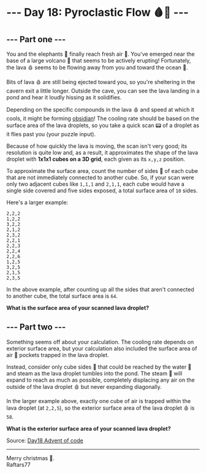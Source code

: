 # --- Day 18: Pyroclastic Flow 🩸🌋 --- 

## --- Part one ---

You and the elephants 🐘 finally reach fresh air 🍃. You've emerged near the base of a large volcano 🌋 that seems to be actively erupting! Fortunately, the lava 🩸 seems to be flowing away from you and toward the ocean 🌊.

Bits of lava 🩸 are still being ejected toward you, so you're sheltering in the cavern exit a little longer. Outside the cave, you can see the lava  landing in a pond and hear it loudly hissing as it solidifies.

Depending on the specific compounds in the lava 🩸 and speed at which it cools, it might be forming [obsidian](https://en.wikipedia.org/wiki/Obsidian)! The cooling rate should be based on the surface area of the lava droplets, so you take a quick scan 📟 of a droplet as it flies past you (your puzzle input).

Because of how quickly the lava is moving, the scan isn't very good; its resolution is quite low and, as a result, it approximates the shape of the lava droplet with **1x1x1 cubes on a 3D grid**, each given as its `x,y,z` position.

To approximate the surface area, count the number of sides 🎲 of each cube that are not immediately connected to another cube. So, if your scan were only two adjacent cubes like `1,1,1` and `2,1,1`, each cube would have a single side covered and five sides exposed, a total surface area of `10` sides.

Here's a larger example:

```
2,2,2
1,2,2
3,2,2
2,1,2
2,3,2
2,2,1
2,2,3
2,2,4
2,2,6
1,2,5
3,2,5
2,1,5
2,3,5
```

In the above example, after counting up all the sides that aren't connected to another cube, the total surface area is `64`.

**What is the surface area of your scanned lava droplet?**

## --- Part two ---

Something seems off about your calculation. The cooling rate depends on exterior surface area, but your calculation also included the surface area of air 💨 pockets trapped in the lava droplet.

Instead, consider only cube sides 🎲 that could be reached by the water 🌊 and steam as the lava droplet tumbles into the pond. The steam 💨 will expand to reach as much as possible, completely displacing any air on the outside of the lava droplet 🩸 but never expanding diagonally.

In the larger example above, exactly one cube of air is trapped within the lava droplet (at `2,2,5`), so the exterior surface area of the lava droplet 🩸 is `58`.

**What is the exterior surface area of your scanned lava droplet?**

Source: [Day18 Advent of code](https://adventofcode.com/2022/day/18)

---
Merry christmas 🦌.  
Raftars77